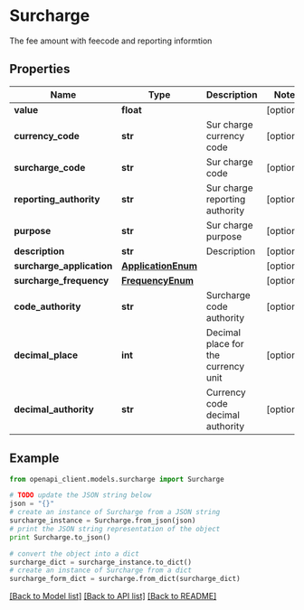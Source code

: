 # Surcharge

The fee amount with feecode and reporting informtion

## Properties
Name | Type | Description | Notes
------------ | ------------- | ------------- | -------------
**value** | **float** |  | [optional] 
**currency_code** | **str** | Sur charge currency code | [optional] 
**surcharge_code** | **str** | Sur charge code | [optional] 
**reporting_authority** | **str** | Sur charge reporting authority | [optional] 
**purpose** | **str** | Sur charge purpose | [optional] 
**description** | **str** | Description | [optional] 
**surcharge_application** | [**ApplicationEnum**](ApplicationEnum.md) |  | [optional] 
**surcharge_frequency** | [**FrequencyEnum**](FrequencyEnum.md) |  | [optional] 
**code_authority** | **str** | Surcharge code authority | [optional] 
**decimal_place** | **int** | Decimal place for the currency unit | [optional] 
**decimal_authority** | **str** | Currency code decimal authority | [optional] 

## Example

```python
from openapi_client.models.surcharge import Surcharge

# TODO update the JSON string below
json = "{}"
# create an instance of Surcharge from a JSON string
surcharge_instance = Surcharge.from_json(json)
# print the JSON string representation of the object
print Surcharge.to_json()

# convert the object into a dict
surcharge_dict = surcharge_instance.to_dict()
# create an instance of Surcharge from a dict
surcharge_form_dict = surcharge.from_dict(surcharge_dict)
```
[[Back to Model list]](../README.md#documentation-for-models) [[Back to API list]](../README.md#documentation-for-api-endpoints) [[Back to README]](../README.md)


